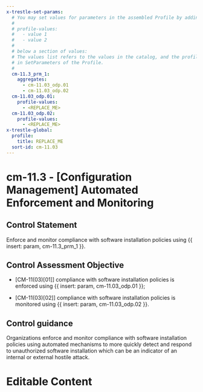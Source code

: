 ```yaml
---
x-trestle-set-params:
  # You may set values for parameters in the assembled Profile by adding
  #
  # profile-values:
  #   - value 1
  #   - value 2
  #
  # below a section of values:
  # The values list refers to the values in the catalog, and the profile-values represent values
  # in SetParameters of the Profile.
  #
  cm-11.3_prm_1:
    aggregates:
      - cm-11.03_odp.01
      - cm-11.03_odp.02
  cm-11.03_odp.01:
    profile-values:
      - <REPLACE_ME>
  cm-11.03_odp.02:
    profile-values:
      - <REPLACE_ME>
x-trestle-global:
  profile:
    title: REPLACE_ME
  sort-id: cm-11.03
---
```


# cm-11.3 - \[Configuration Management\] Automated Enforcement and Monitoring

## Control Statement

Enforce and monitor compliance with software installation policies using {{ insert: param, cm-11.3_prm_1 }}.

## Control Assessment Objective

- \[CM-11(03)[01]\] compliance with software installation policies is enforced using {{ insert: param, cm-11.03_odp.01 }};

- \[CM-11(03)[02]\] compliance with software installation policies is monitored using {{ insert: param, cm-11.03_odp.02 }}.

## Control guidance

Organizations enforce and monitor compliance with software installation policies using automated mechanisms to more quickly detect and respond to unauthorized software installation which can be an indicator of an internal or external hostile attack.

# Editable Content

<!-- Make additions and edits below -->
<!-- The above represents the contents of the control as received by the profile, prior to additions. -->
<!-- If the profile makes additions to the control, they will appear below. -->
<!-- The above markdown may not be edited but you may edit the content below, and/or introduce new additions to be made by the profile. -->
<!-- If there is a yaml header at the top, parameter values may be edited. Use --set-parameters to incorporate the changes during assembly. -->
<!-- The content here will then replace what is in the profile for this control, after running profile-assemble. -->
<!-- The current profile has no added parts for this control, but you may add new ones here. -->
<!-- Each addition must have a heading either of the form ## Control my_addition_name -->
<!-- or ## Part a. (where the a. refers to one of the control statement labels.) -->
<!-- "## Control" parts are new parts added after the statement part. -->
<!-- "## Part" parts are new parts added into the top-level statement part with that label. -->
<!-- Subparts may be added with nested hash levels of the form ### My Subpart Name -->
<!-- underneath the parent ## Control or ## Part being added -->
<!-- See https://ibm.github.io/compliance-trestle/tutorials/ssp_profile_catalog_authoring/ssp_profile_catalog_authoring for guidance. -->
